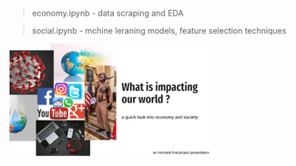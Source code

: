 > economy.ipynb - data scraping and EDA

> social.ipynb - mchine leraning models, feature selection techniques

<img src="slides/ih_final.png" height="200">
